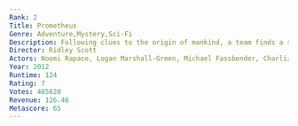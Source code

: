 ```yaml
---
Rank: 2
Title: Prometheus
Genre: Adventure,Mystery,Sci-Fi
Description: Following clues to the origin of mankind, a team finds a structure on a distant moon, but they soon realize they are not alone.
Director: Ridley Scott
Actors: Noomi Rapace, Logan Marshall-Green, Michael Fassbender, Charlize Theron
Year: 2012
Runtime: 124
Rating: 7
Votes: 485820
Revenue: 126.46
Metascore: 65
---
```


